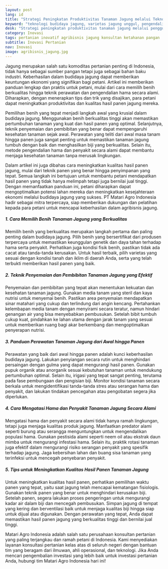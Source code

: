 ```yaml
---
layout: post
lang: id
title: "Strategi Peningkatan Produktivitas Tanaman Jagung melalui Teknologi Tepat Guna"
keyword: "teknologi budidaya jagung, varietas jagung unggul, pengendalian hama jagung, teknik irigasi jagung, pemupukan optimal jagung, solusi kekeringan jagung, solusi banjir jagung, konsultan pertanian, pelatihan pertanian terpadu, PT Matari Agro Indonesia"
desk: "Strategi peningkatan produktivitas tanaman jagung melalui penggunaan teknologi tepat guna, varietas unggul, pengendalian hama dan penyakit, teknik irigasi dan pemupukan optimal, serta solusi mengatasi kekeringan dan banjir"
category: Inovasi
tags: pertanian inovatif agribisnis jagung konsultan ketahanan pangan
subtitle: Inovasi Pertanian
nav: Inovasi
image: agribisnis_jagung.jpg
---
```


Jagung merupakan salah satu komoditas pertanian penting di Indonesia, tidak hanya sebagai sumber pangan tetapi juga sebagai bahan baku industri. Keberhasilan dalam budidaya jagung dapat memberikan keuntungan ekonomi yang signifikan bagi petani. Artikel ini memberikan panduan lengkap dan praktis untuk petani, mulai dari cara memilih benih berkualitas hingga teknik perawatan dan pengendalian hama secara alami. Diharapkan, dengan menerapkan tips dan trik yang disajikan, para petani dapat meningkatkan produktivitas dan kualitas hasil panen jagung mereka.

Pemilihan benih yang tepat menjadi langkah awal yang krusial dalam budidaya jagung. Menggunakan benih berkualitas tinggi akan memastikan pertumbuhan tanaman yang kuat dan hasil panen yang optimal. Selanjutnya, teknik penyemaian dan pembibitan yang benar dapat mempengaruhi kesehatan tanaman sejak awal. Perawatan yang teliti dari awal masa tanam hingga panen juga sangat penting untuk memastikan tanaman jagung tumbuh dengan baik dan menghasilkan biji yang berkualitas. Selain itu, metode pengendalian hama dan penyakit secara alami dapat membantu menjaga kesehatan tanaman tanpa merusak lingkungan.

Dalam artikel ini juga dibahas cara meningkatkan kualitas hasil panen jagung, mulai dari teknik panen yang benar hingga penyimpanan yang tepat. Semua langkah ini bertujuan untuk membantu petani mendapatkan hasil panen yang tidak hanya melimpah tetapi juga bernilai jual tinggi. Dengan memanfaatkan panduan ini, petani diharapkan dapat mengoptimalkan potensi lahan mereka dan meningkatkan kesejahteraan ekonomi melalui budidaya jagung yang sukses. PT Matari Agro Indonesia hadir sebagai mitra terpercaya, siap memberikan dukungan dan pelatihan kepada para petani untuk mencapai keberhasilan dalam agribisnis jagung.

##### 1. Cara Memilih Benih Tanaman Jagung yang Berkualitas

Memilih benih yang berkualitas merupakan langkah pertama dan paling penting dalam budidaya jagung. Pilih benih yang bersertifikat dari produsen terpercaya untuk memastikan keunggulan genetik dan daya tahan terhadap hama serta penyakit. Perhatikan juga kondisi fisik benih, pastikan tidak ada cacat atau tanda-tanda kerusakan. Untuk hasil terbaik, pilih varietas yang sesuai dengan kondisi tanah dan iklim di daerah Anda, serta yang telah terbukti memberikan hasil panen yang baik.

##### 2. Teknik Penyemaian dan Pembibitan Tanaman Jagung yang Efektif

Penyemaian dan pembibitan yang tepat akan menentukan kekuatan dan kesehatan tanaman jagung. Gunakan media tanam yang steril dan kaya nutrisi untuk menyemai benih. Pastikan area penyemaian mendapatkan sinar matahari yang cukup dan terlindung dari angin kencang. Pertahankan kelembapan media tanam dengan menyirami secara teratur, namun hindari genangan air yang bisa menyebabkan pembusukan. Setelah bibit tumbuh cukup kuat, pindahkan ke lahan utama dengan jarak tanam yang sesuai untuk memberikan ruang bagi akar berkembang dan mengoptimalkan penyerapan nutrisi.

##### 3. Panduan Perawatan Tanaman Jagung dari Awal hingga Panen

Perawatan yang baik dari awal hingga panen adalah kunci keberhasilan budidaya jagung. Lakukan penyiangan secara rutin untuk menghindari persaingan dengan gulma yang dapat mengurangi hasil panen. Gunakan pupuk organik atau anorganik sesuai kebutuhan tanaman untuk mendukung pertumbuhan optimal. Selain itu, irigasi yang tepat sangat penting, terutama pada fase pembungaan dan pengisian biji. Monitor kondisi tanaman secara berkala untuk mengidentifikasi tanda-tanda stres atau serangan hama dan penyakit, dan lakukan tindakan pencegahan atau pengobatan segera jika diperlukan.

##### 4. Cara Mengatasi Hama dan Penyakit Tanaman Jagung Secara Alami

Mengatasi hama dan penyakit secara alami tidak hanya ramah lingkungan, tetapi juga menjaga kualitas produk jagung. Manfaatkan predator alami seperti burung atau serangga menguntungkan untuk mengendalikan populasi hama. Gunakan pestisida alami seperti neem oil atau ekstrak daun mimba untuk mengurangi infestasi hama. Selain itu, praktik rotasi tanaman juga efektif dalam mengurangi risiko serangan penyakit yang spesifik terhadap jagung. Jaga kebersihan lahan dan buang sisa tanaman yang terinfeksi untuk mencegah penyebaran penyakit.

##### 5. Tips untuk Meningkatkan Kualitas Hasil Panen Tanaman Jagung

Untuk meningkatkan kualitas hasil panen, perhatikan pemilihan waktu panen yang tepat, yaitu saat jagung telah mencapai kematangan fisiologis. Gunakan teknik panen yang benar untuk menghindari kerusakan biji. Setelah panen, segera lakukan proses pengeringan untuk mengurangi kadar air dalam biji dan mencegah pembusukan. Simpan jagung di tempat yang kering dan berventilasi baik untuk menjaga kualitas biji hingga siap untuk dijual atau digunakan. Dengan perawatan yang tepat, Anda dapat memastikan hasil panen jagung yang berkualitas tinggi dan bernilai jual tinggi.

Matari Agro Indonesia adalah salah satu perusahaan konsultan pertanian yang paling terjangkau dan ramah petani di Indonesia. Kami menyediakan layanan konsultasi pertanian kelas atas di seluruh negeri dengan bantuan tim yang beragam dari ilmuwan, ahli operasional, dan teknologi. Jika Anda mencari pengembalian investasi yang lebih baik untuk investasi pertanian Anda, hubungi tim Matari Agro Indonesia hari ini!


